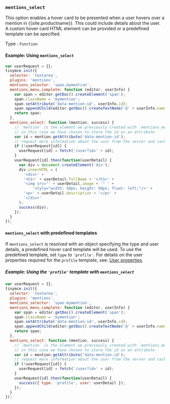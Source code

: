 ### `mentions_select`

This option enables a hover card to be presented when a user hovers over a mention in {{site.productname}}. This could include details about the user. A custom hover card HTML element can be provided or a predefined template can be specified.

Type
: `Function`

#### Example: Using `mentions_select`

```js
var userRequest = {};
tinymce.init({
  selector: 'textarea',
  plugins: 'mentions',
  mentions_selector: 'span.mymention',
  mentions_menu_complete: function (editor, userInfo) {
    var span = editor.getDoc().createElement('span');
    span.className = 'mymention';
    span.setAttribute('data-mention-id', userInfo.id);
    span.appendChild(editor.getDoc().createTextNode('@' + userInfo.name));
    return span;
  },
  mentions_select: function (mention, success) {
    // `mention` is the element we previously created with `mentions_menu_complete`
    // in this case we have chosen to store the id as an attribute
    var id = mention.getAttribute('data-mention-id');
    // request more information about the user from the server and cache locally
    if (!userRequest[id]) {
      userRequest[id] = fetch('/user?id=' + id);
    }
    userRequest[id].then(function(userDetail) {
      var div = document.createElement('div');
      div.innerHTML = (
        '<div>' +
        '<h1>' + userDetail.fullName + '</h1>' +
        '<img src="' + userDetail.image + '" ' +
            'style="width: 50px; height: 50px; float: left;"/>' +
        '<p>' + userDetail.description + '</p>' +
        '</div>'
      );
      success(div);
    });
  }
});
```

#### `mentions_select` with predefined templates

If `mentions_select` is resolved with an object specifying the type and user details, a predefined hover card template will be used. To use the predefined template, set `type` to `'profile'`. For details on the user properties required for the `profile` template, see: [User properties](#userproperties).

##### Example: Using the `'profile'` template with `mentions_select`

```js
var userRequest = {};
tinymce.init({
  selector: 'textarea',
  plugins: 'mentions',
  mentions_selector: 'span.mymention',
  mentions_menu_complete: function (editor, userInfo) {
    var span = editor.getDoc().createElement('span');
    span.className = 'mymention';
    span.setAttribute('data-mention-id', userInfo.id);
    span.appendChild(editor.getDoc().createTextNode('@' + userInfo.name));
    return span;
  },
  mentions_select: function (mention, success) {
    // `mention` is the element we previously created with `mentions_menu_complete`
    // in this case we have chosen to store the id as an attribute
    var id = mention.getAttribute('data-mention-id');
    // request more information about the user from the server and cache locally
    if (!userRequest[id]) {
      userRequest[id] = fetch('/user?id=' + id);
    }
    userRequest[id].then(function(userDetail) {
      success({ type: 'profile', user: userDetail });
    });
  }
});
```
